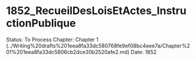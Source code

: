 # 1852_RecueilDesLoisEtActes_InstructionPublique

Status: To Process
Chapter: Chapter 1  (../Writing%20drafts%201eea8fa33dc580768fe9ef08bc4eee7a/Chapter%201%201eea8fa33dc5806cb2dce30b2520afe2.md)
Date: 1852